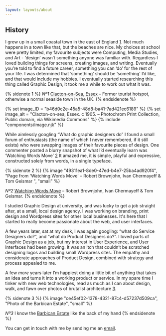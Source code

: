 ```yaml
---
layout: layouts/about
---
```


## History

I grew up in a small coastal town in the east of England [1](#sn-1). Not much happens
in a town like that, but the beaches are nice. My choices at school were pretty
limited, my favourite subjects were Computing, Media Studies, and Art -
‘design’ wasn’t something anyone was familiar with. Regardless I loved building
things for screens, creating images, and writing. Eventually you’re told to
find a future career, something you can ‘do’ for the rest of your life. I was
determined that ‘something’ should be ‘something’ I’d like, and that would
include my hobbies. I eventually started researching this thing called Graphic
Design, it took me a while to work out what it was.

{% sidenote 1 %}
  _Nº1_ [Clacton-on-Sea, Essex](https://en.wikipedia.org/wiki/Clacton-on-Sea) –
  Former tourist hotspot, otherwise a normal seaside town in the UK.
{% endsidenote %}

{% set image_ID = "b46d0c2e-45a5-48d8-ba41-7ad421ec6189" %}
{% set image_alt = "Clacton-on-sea, Essex. c 1905. – Photochrom Print Collection, Public domain, via Wikimedia Commons" %}
{% include "components/image.njk" %}

While aimlessly googling “What do graphic designers do” I found a small forum
of enthusiasts (the name of which I never remembered, if it still exists) who
were swapping images of their favourite pieces of design. One commenter posted
a blurry snapshot of what I’d eventually learn was ‘Watching Words Move’ [2](#sn-2)
It amazed me, it is simple, playful and expressive, constructed solely from
words, in a single typeface.

{% sidenote 2 %}
  {% image "49311ea1-8de0-47ed-b4e7-25ba4ad920f4", "Page from 'Watching Words Move' – Robert Brownjohn, Ivan Chermayeff & Tom Geismar ", "small" %}

  _Nº2_ [Watching Words Move](http://robertbrownjohn.com/featured-work/watching-words-move-4/) –
  Robert Brownjohn, Ivan Chermayeff & Tom Geismar.
{% endsidenote %}

I studied Graphic Design at university, and was lucky to get a job straight
after, at a small, local design agency. I was working on branding, print design
and Wordpress sites for other local businesses. It's here that I started to
really become passionate about the web, and user interfaces.

A few years later, sat at my desk, I was again googling: “what do Service
Designers do?”, and “what do Product Designers do?”. I loved parts of Graphic
Design as a job, but my interest in User Experience, and User Interfaces had
been growing. It was an itch that couldn’t be scratched designing logos and
building small Wordpress sites. The empathy and considerate approaches of
Product Design, combined with strategy and process appealed to me.

A few _more_ years later I’m happiest doing a little bit of anything that takes
an idea and turns it into a working product or service. In my spare time
I tinker with new web technologies, read as much as I can about design, walk,
and fawn over photos of brutalist architecture [3](#sn-3).

{% sidenote 3 %}
  {% image "ce45ef02-1378-4321-87c4-d57237d509ca", "Photo of the Barbican Estate", "small" %}

  _Nº3_ I know the [Barbican Estate](https://en.wikipedia.org/wiki/Barbican_Estate)
  like the back of my hand
{% endsidenote %}

You can get in touch with me by sending me an [email](mailto:luke@interroban.gg).
